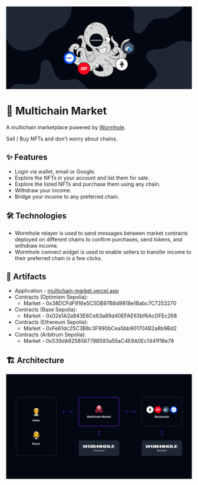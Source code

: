 ![Cover](/Cover.png)

# 🐙 Multichain Market

A multichain marketplace powered by [Wormhole](https://wormhole.com/).

Sell / Buy NFTs and don't worry about chains.

## ✨ Features

- Login via wallet, email or Google.
- Explore the NFTs in your account and list them for sale.
- Explore the listed NFTs and purchase them using any chain.
- Withdraw your income.
- Bridge your income to any preferred chain.

## 🛠️ Technologies

- Wormhole relayer is used to send messages between market contracts deployed on different chains to confirm purchases, send tokens, and withdraw income.
- Wormhole connect widget is used to enable sellers to transfer income to their preferred chain in a few clicks.

## 🔗 Artifacts

- Application - [multichain-market.vercel.app](https://multichain-market.vercel.app/)
- Contracts (Optimism Sepolia):
  - Market - 0x38DCFdF916e5C5DB97B8d9818e1Babc7C7253270
- Contracts (Base Sepolia):
  - Market - 0x02e1A2a943E6Ce63a89d40EFAE63bf6AcDFEc268
- Contracts (Ethereum Sepolia):
  - Market - 0xFe61dc25C3B8c3F990bCea5bb901704B2a8b9Bd2
- Contracts (Arbitrum Sepolia):
  - Market - 0x539dA825856778B593a55aC4E8A0Ec1441f18e78

## 🏗️ Architecture

![Architecture](/Architecture.png)
